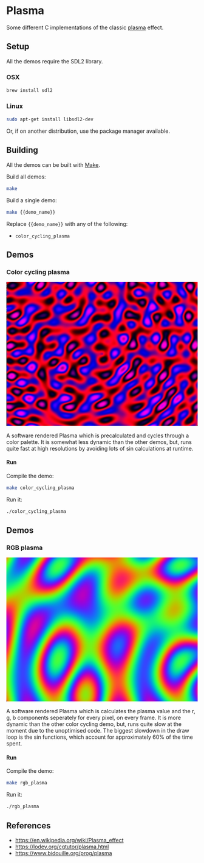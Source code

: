 # Plasma

Some different C implementations of the classic [plasma](https://en.wikipedia.org/wiki/Plasma_effect) effect.

## Setup

All the demos require the SDL2 library.

### OSX

```sh
brew install sdl2
```

### Linux

```sh
sudo apt-get install libsdl2-dev
```

Or, if on another distribution, use the package manager available.

## Building

All the demos can be built with [Make](https://www.gnu.org/software/make/).

Build all demos:

```sh
make
```

Build a single demo:

```sh
make {{demo_name}}
```

Replace `{{demo_name}}` with any of the following:

* `color_cycling_plasma`

## Demos

### Color cycling plasma

![color-cycling-plasma](previews/color-cycling-plasma-preview.png)

A software rendered Plasma which is precalculated and cycles through a color palette. It is somewhat less dynamic than the other demos, but, runs quite fast at high resolutions by avoiding lots of sin calculations at runtime.

#### Run

Compile the demo:

```sh
make color_cycling_plasma
```

Run it:

```sh
./color_cycling_plasma
```

## Demos

### RGB plasma

![rgb-plasma](previews/rgb-plasma-preview.png)

A software rendered Plasma which is calculates the plasma value and the r, g, b components seperately for every pixel, on every frame. It is more dynamic than the other color cycling demo, but, runs quite slow at the moment due to the unoptimised code. The biggest slowdown in the draw loop is the sin functions, which account for approximately 60% of the time spent.

#### Run

Compile the demo:

```sh
make rgb_plasma
```

Run it:

```sh
./rgb_plasma
```

## References

- https://en.wikipedia.org/wiki/Plasma_effect
- https://lodev.org/cgtutor/plasma.html
- https://www.bidouille.org/prog/plasma
